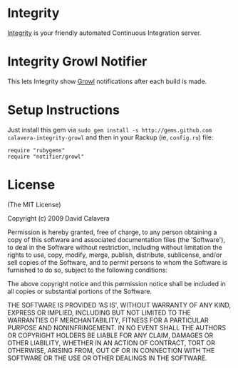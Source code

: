 Integrity
=========

[Integrity](http://integrityapp.com) is your friendly automated Continuous Integration server.

Integrity Growl Notifier
===========================

This lets Integrity show [Growl](http://growl.info) notifications after each build is made.

Setup Instructions
==================

Just install this gem via `sudo gem install -s http://gems.github.com 
calavera-integrity-growl` and then in your Rackup (ie, `config.ru`) file:

    require "rubygems"
    require "notifier/growl"

License
=======

(The MIT License)

Copyright (c) 2009 David Calavera 

Permission is hereby granted, free of charge, to any person obtaining
a copy of this software and associated documentation files (the
'Software'), to deal in the Software without restriction, including
without limitation the rights to use, copy, modify, merge, publish,
distribute, sublicense, and/or sell copies of the Software, and to
permit persons to whom the Software is furnished to do so, subject to
the following conditions:

The above copyright notice and this permission notice shall be
included in all copies or substantial portions of the Software.

THE SOFTWARE IS PROVIDED 'AS IS', WITHOUT WARRANTY OF ANY KIND,
EXPRESS OR IMPLIED, INCLUDING BUT NOT LIMITED TO THE WARRANTIES OF
MERCHANTABILITY, FITNESS FOR A PARTICULAR PURPOSE AND NONINFRINGEMENT.
IN NO EVENT SHALL THE AUTHORS OR COPYRIGHT HOLDERS BE LIABLE FOR ANY
CLAIM, DAMAGES OR OTHER LIABILITY, WHETHER IN AN ACTION OF CONTRACT,
TORT OR OTHERWISE, ARISING FROM, OUT OF OR IN CONNECTION WITH THE
SOFTWARE OR THE USE OR OTHER DEALINGS IN THE SOFTWARE.

[Integrity]: http://integrityapp.com